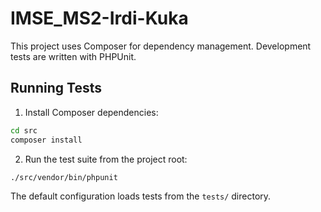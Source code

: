 # IMSE_MS2-Irdi-Kuka

This project uses Composer for dependency management. Development tests are written with PHPUnit.

## Running Tests

1. Install Composer dependencies:

```bash
cd src
composer install
```

2. Run the test suite from the project root:

```bash
./src/vendor/bin/phpunit
```

The default configuration loads tests from the `tests/` directory.
